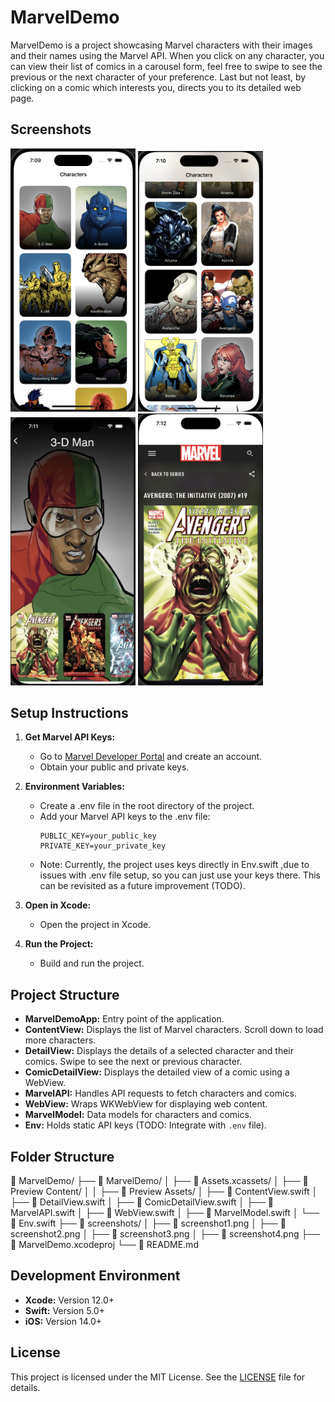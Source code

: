 # MarvelDemo

MarvelDemo is a project showcasing Marvel characters with their images and their 
names using the Marvel API. When you click on any character, you can view their
list of comics in a carousel form, feel free to swipe to see the previous or the 
next character of your preference. Last but not least, by clicking on a comic
which interests you, directs you to its detailed web page. 

## Screenshots
<p float="left">
  <img src="screenshots/screenshot1.png" alt="Screenshot 1" width="200"/>
  <img src="screenshots/screenshot2.png" alt="Screenshot 2" width="200"/>
  <img src="screenshots/screenshot3.png" alt="Screenshot 3" width="200"/>
  <img src="screenshots/screenshot4.png" alt="Screenshot 4" width="200"/>
</p>

## Setup Instructions

1. **Get Marvel API Keys:**
   - Go to [Marvel Developer Portal](https://developer.marvel.com/) and create an account.
   - Obtain your public and private keys.

2. **Environment Variables:**
   - Create a .env file in the root directory of the project.
   - Add your Marvel API keys to the .env file:
     ```plaintext
     PUBLIC_KEY=your_public_key
     PRIVATE_KEY=your_private_key
     ```
   - Note: Currently, the project uses keys directly in Env.swift ,due to issues with .env file setup, so you can just use your keys there. This can be revisited as a future improvement (TODO).

3. **Open in Xcode:**
   - Open the project in Xcode.

4. **Run the Project:**
   - Build and run the project.

## Project Structure

- **MarvelDemoApp:** Entry point of the application.
- **ContentView:** Displays the list of Marvel characters. Scroll down to load more characters.
- **DetailView:** Displays the details of a selected character and their comics. Swipe to see the next or previous character.
- **ComicDetailView:** Displays the detailed view of a comic using a WebView.
- **MarvelAPI:** Handles API requests to fetch characters and comics.
- **WebView:** Wraps WKWebView for displaying web content.
- **MarvelModel:** Data models for characters and comics.
- **Env:** Holds static API keys (TODO: Integrate with `.env` file).

## Folder Structure

📂 MarvelDemo/
├── 📂 MarvelDemo/
│   ├── 📂 Assets.xcassets/
│   ├── 📂 Preview Content/
│   │   ├── 📂 Preview Assets/
│   ├── 📄 ContentView.swift
│   ├── 📄 DetailView.swift
│   ├── 📄 ComicDetailView.swift
│   ├── 📄 MarvelAPI.swift
│   ├── 📄 WebView.swift
│   ├── 📄 MarvelModel.swift
│   └── 📄 Env.swift
├── 📂 screenshots/
│   ├── 📄 screenshot1.png
│   ├── 📄 screenshot2.png
│   ├── 📄 screenshot3.png
│   ├── 📄 screenshot4.png
├── 📂 MarvelDemo.xcodeproj
└── 📄 README.md

## Development Environment

- **Xcode:** Version 12.0+
- **Swift:** Version 5.0+
- **iOS:** Version 14.0+

## License

This project is licensed under the MIT License. See the [LICENSE](LICENSE) file for details.
